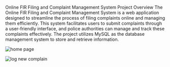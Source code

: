 Online FIR Filing and Complaint Management System
Project Overview
The Online FIR Filing and Complaint Management System is a web application designed to streamline the process of filing complaints online and managing them efficiently. This system facilitates users to submit complaints through a user-friendly interface, and police authorities can manage and track these complaints effectively. The project utilizes MySQL as the database management system to store and retrieve information.


![home page](https://github.com/adnanpatel878/Online-Fir-Filing-and-Complaint-Management-System/assets/105789120/8dd7428a-c06c-4389-98f8-fc114ca350a1)

![log new complain](https://github.com/adnanpatel878/Online-Fir-Filing-and-Complaint-Management-System/assets/105789120/f96141fe-481a-41fc-955d-c63dec45ba1c)

